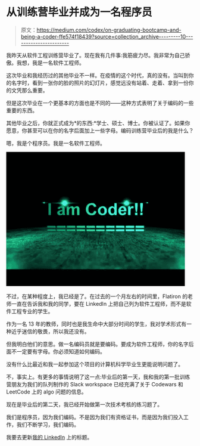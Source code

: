 # 从训练营毕业并成为一名程序员

> 原文：<https://medium.com/codex/on-graduating-bootcamp-and-being-a-coder-ffe574f18439?source=collection_archive---------10----------------------->

我昨天从软件工程训练营毕业了。现在我有几件事:我筋疲力尽。我非常为自己骄傲。我想，我是一名软件工程师。

这次毕业和我经历过的其他毕业不一样。在疫情的这个时代，真的没有。当叫到你的名字时，看到一张你的脸的照片的幻灯片，感觉远没有站着、走着、拿到一份你的文凭那么重要。

但是这次毕业在一个更基本的方面也是不同的——这种方式表明了关于编码的一些重要的东西。

其他毕业之后，你就正式成为*的东西:*学士、硕士、博士。你被认证了。如果你愿意，你甚至可以在你的名字后面加上一些字母。编码训练营毕业后的我是什么？

嗯，我是个程序员。我是一名软件工程师。

![](img/e97c1f810ab8a082736f3c9bede1cdbb.png)

不过，在某种程度上，我已经是了。在过去的一个月左右的时间里，Flatiron 的老师一直在告诉我和我的同学，要在 LinkedIn 上把自己列为软件工程师，而不是软件工程专业的学生。

作为一名 13 年的教师，同时也是我生命中大部分时间的学生，我对学术形式有一种近乎迷信的敬畏，所以我还没有。

但我明白他们的意思。做一名编码员就是要编码。要成为软件工程师，你的名字后面不一定要有字母。你必须知道如何编码。

没有什么比最近和我一起参加这个项目的计算机科学毕业生更能说明问题了。

不，事实上。有更多的事情说明了这一点:毕业后的第一天，我和我的第一批训练营朋友为我们的队列制作的 Slack workspace 已经充满了关于 Codewars 和 LeetCode 上的 algo 问题的信息。

现在是毕业后的第二天，我已经开始做第一次技术考核的练习题了。

我们是程序员，因为我们编码。不是因为我们有资格证书，而是因为我们投入工作，我们不断学习，我们编码。

我要去更新[我的 LinkedIn](https://www.linkedin.com/in/alec-magnet/) 上的标题。